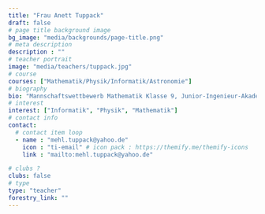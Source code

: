 ```yaml
---
title: "Frau Anett Tuppack"
draft: false
# page title background image
bg_image: "media/backgrounds/page-title.png"
# meta description
description : ""
# teacher portrait
image: "media/teachers/tuppack.jpg"
# course
courses: ["Mathematik/Physik/Informatik/Astronomie"]
# biography
bio: "Mannschaftswettbewerb Mathematik Klasse 9, Junior-Ingenieur-Akademie, Schulpartnerschaft mit dem Deutschen Nationalitätengymnasium Budapest"
# interest
interest: ["Informatik", "Physik", "Mathematik"]
# contact info
contact:
  # contact item loop
  - name : "mehl.tuppack@yahoo.de"
    icon : "ti-email" # icon pack : https://themify.me/themify-icons
    link : "mailto:mehl.tuppack@yahoo.de"

# clubs ?
clubs: false
# type
type: "teacher"
forestry_link: ""
---
```

